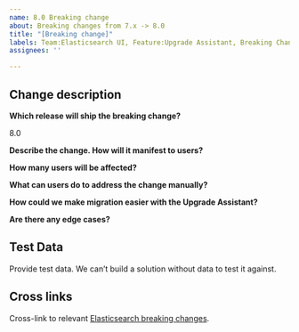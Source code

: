 ```yaml
---
name: 8.0 Breaking change
about: Breaking changes from 7.x -> 8.0
title: "[Breaking change]"
labels: Team:Elasticsearch UI, Feature:Upgrade Assistant, Breaking Change
assignees: ''

---
```


<!-- 
****************************************
******* LABEL CHANGES NECESSARY ********
****************************************
 
Please add a "NeededFor:${TeamName}" label to denote the team that is
requesting the breaking change is surfaced in the Upgrade Assistant.
 
-->

## Change description

**Which release will ship the breaking change?**

8.0

**Describe the change. How will it manifest to users?**

**How many users will be affected?**

<!-- e.g., Based on telemetry data, roughly 75% of our users will need to make changes to x -->
<!-- e.g., A majority of users will need to make changes to x. -->

**What can users do to address the change manually?**

<!-- If applicable, describe the manual workaround -->

**How could we make migration easier with the Upgrade Assistant?**

**Are there any edge cases?**

## Test Data

Provide test data. We can’t build a solution without data to test it against.

## Cross links

Cross-link to relevant [Elasticsearch breaking changes](https://www.elastic.co/guide/en/elasticsearch/reference/master/breaking-changes-8.0.html).